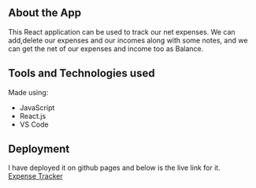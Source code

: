 ## About the App
This React application can be used to track our net expenses. We can add,delete our expenses and our incomes along with some notes, and we can get the net of our expenses and income too as Balance.

## Tools and Technologies used
Made using:
* JavaScript
* React.js
* VS Code


## Deployment
I have deployed it on github pages and below is the live link for it. <br>
[Expense Tracker](https://adityaraj5200.github.io/expense-tracker/)